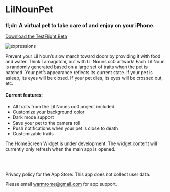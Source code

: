 # LilNounPet

### tl;dr: A virtual pet to take care of and enjoy on your iPhone. 

[Download the TestFlight Beta](https://testflight.apple.com/join/xbAAiLmE)

![expressions](https://user-images.githubusercontent.com/28959624/177456960-75afeba2-b428-4299-ae1d-979b62e8e950.png)

Prevent your Lil Noun’s slow march toward doom by providing it with food and water. Think Tamagotchi, but with Lil Nouns cc0 artwork! Each Lil Noun is randomly generated based on a large set of traits when the pet is hatched. Your pet’s appearance reflects its current state. If your pet is asleep, its eyes will be closed. If your pet dies, its eyes will be crossed out, etc.

#### Current features:

* All traits from the Lil Nouns cc0 project included
* Customize your background color
* Dark mode support
* Save your pet to the camera roll
* Push notifications when your pet is close to death
* Customizable traits


The HomeScreen Widget is under development. The widget content will currently only refresh when the main app is opened.

<br>
<br>

Privacy policy for the App Store: This app does not collect user data.

Please email warmrome@gmail.com for app support.






